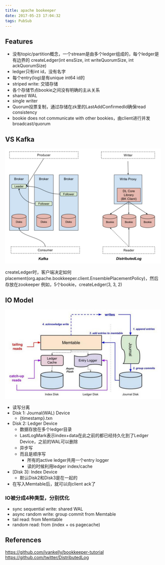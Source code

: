 ```yaml
---
title: apache bookeeper
date: 2017-05-23 17:04:32
tags: PubSub
---
```


## Features

- 没有topic/partition概念，一个stream是由多个ledger组成的，每个ledger是有边界的
  createLedger(int ensSize, int writeQuorumSize, int ackQuorumSize)
- ledger只有int id，没有名字
- 每个entry(log)是有unique int64 id的
- striped write: 交错存储
- 各个存储节点bookie之间没有明确的主从关系
- shared WAL
- single writer
- Quorum投票复制，通过存储在zk里的LastAddConfirmedId确保read consistency
- bookie does not communicate with other bookies，由client进行并发broadcast/quorum

## VS Kafka

![vs kafka](https://github.com/funkygao/blogassets/blob/master/img/kfk_bk.jpg?raw=true)

createLedger时，客户端决定如何placement(org.apache.bookkeeper.client.EnsemblePlacementPolicy)，然后存放在zookeeper
例如，5个bookie，createLedger(3, 3, 2)

## IO Model

![io](https://github.com/funkygao/blogassets/blob/master/img/bk_io.jpg?raw=true)

- 读写分离
- Disk 1: Journal(WAL) Device
  - {timestamp}.txn
- Disk 2: Ledger Device
  - 数据存放在多个ledger目录
  - LastLogMark表示index+data在此之前的都已经持久化到了Ledger Device，之前的WAL可以删除
  - 异步写
  - 而且是顺序写
    - 所有的active ledger共用一个entry logger
    - 读的时候利用ledger index/cache
- [Disk 3]: Index Device
  - 默认Disk2和Disk3是在一起的
- 在写入Memtable后，就可以向client ack了

### IO被分成4种类型，分别优化

- sync sequential write: shared WAL
- async random write: group commit from Memtable
- tail read: from Memtable
- random read: from (index + os pagecache)

## References

https://github.com/ivankelly/bookkeeper-tutorial
https://github.com/twitter/DistributedLog
